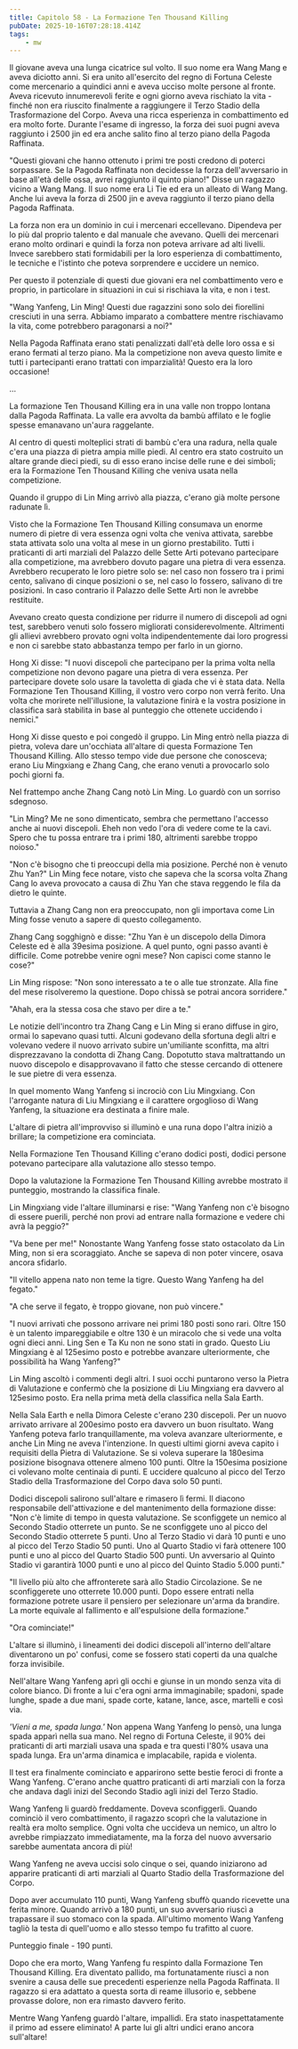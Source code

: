 ```yaml
---
title: Capitolo 58 - La Formazione Ten Thousand Killing
pubDate: 2025-10-16T07:28:18.414Z
tags:
    - mw
---
```



Il giovane aveva una lunga cicatrice sul volto. Il suo nome era Wang Mang e aveva diciotto anni. Si era unito all'esercito del regno di Fortuna Celeste come mercenario a quindici anni e aveva ucciso molte persone al fronte. Aveva ricevuto innumerevoli ferite e ogni giorno aveva rischiato la vita - finché non era riuscito finalmente a raggiungere il Terzo Stadio della Trasformazione del Corpo. Aveva una ricca esperienza in combattimento ed era molto forte. Durante l'esame di ingresso, la forza dei suoi pugni aveva raggiunto i 2500 jin ed era anche salito fino al terzo piano della Pagoda Raffinata.


"Questi giovani che hanno ottenuto i primi tre posti credono di poterci sorpassare. Se la Pagoda Raffinata non decidesse la forza dell'avversario in base all'età delle ossa, avrei raggiunto il quinto piano!" Disse un ragazzo vicino a Wang Mang. Il suo nome era Li Tie ed era un alleato di Wang Mang. Anche lui aveva la forza di 2500 jin e aveva raggiunto il terzo piano della Pagoda Raffinata.


La forza non era un dominio in cui i mercenari eccellevano. Dipendeva per lo più dal proprio talento e dal manuale che avevano. Quelli dei mercenari erano molto ordinari e quindi la forza non poteva arrivare ad alti livelli.
Invece sarebbero stati formidabili per la loro esperienza di combattimento, le tecniche e l'istinto che poteva sorprendere e uccidere un nemico.


Per questo il potenziale di questi due giovani era nel combattimento vero e proprio, in particolare in situazioni in cui si rischiava la vita, e non i test.


"Wang Yanfeng, Lin Ming! Questi due ragazzini sono solo dei fiorellini cresciuti in una serra. Abbiamo imparato a combattere mentre rischiavamo la vita, come potrebbero paragonarsi a noi?"


Nella Pagoda Raffinata erano stati penalizzati dall'età delle loro ossa e si erano fermati al terzo piano. Ma la competizione non aveva questo limite e tutti i partecipanti erano trattati con imparzialità! Questo era la loro occasione!


...


La formazione Ten Thousand Killing era in una valle non troppo lontana dalla Pagoda Raffinata. La valle era avvolta da bambù affilato e le foglie spesse emanavano un'aura raggelante.


Al centro di questi molteplici strati di bambù c'era una radura, nella quale c'era una piazza di pietra ampia mille piedi. Al centro era stato costruito un altare grande dieci piedi, su di esso erano incise delle rune e dei simboli; era la Formazione Ten Thousand Killing che veniva usata nella competizione.


Quando il gruppo di Lin Ming arrivò alla piazza, c'erano già molte persone radunate lì.


Visto che la Formazione Ten Thousand Killing consumava un enorme numero di pietre di vera essenza ogni volta che veniva attivata, sarebbe stata attivata solo una volta al mese in un giorno prestabilito. Tutti i praticanti di arti marziali del Palazzo delle Sette Arti potevano partecipare alla competizione, ma avrebbero dovuto pagare una pietra di vera essenza. Avrebbero recuperato le loro pietre solo se: nel caso non fossero tra i primi cento, salivano di cinque posizioni o se, nel caso lo fossero, salivano di tre posizioni.
In caso contrario il Palazzo delle Sette Arti non le avrebbe restituite.


Avevano creato questa condizione per ridurre il numero di discepoli ad ogni test, sarebbero venuti solo fossero migliorati considerevolmente.
Altrimenti gli allievi avrebbero provato ogni volta indipendentemente dai loro progressi e non ci sarebbe stato abbastanza tempo per farlo in un giorno.


Hong Xi disse: "I nuovi discepoli che partecipano per la prima volta nella competizione non devono pagare una pietra di vera essenza. Per partecipare dovete solo usare la tavoletta di giada che vi è stata data. Nella Formazione Ten Thousand Killing, il vostro vero corpo non verrà ferito. Una volta che morirete nell'illusione, la valutazione finirà e la vostra posizione in classifica sarà stabilita in base al punteggio che ottenete uccidendo i nemici."


Hong Xi disse questo e poi congedò il gruppo. Lin Ming entrò nella piazza di pietra, voleva dare un'occhiata all'altare di questa Formazione Ten Thousand Killing. Allo stesso tempo vide due persone che conosceva; erano Liu Mingxiang e Zhang Cang, che erano venuti a provocarlo solo pochi giorni fa.


Nel frattempo anche Zhang Cang notò Lin Ming. Lo guardò con un sorriso sdegnoso.


"Lin Ming? Me ne sono dimenticato, sembra che permettano l'accesso anche ai nuovi discepoli. Eheh non vedo l'ora di vedere come te la cavi. Spero che tu possa entrare tra i primi 180, altrimenti sarebbe troppo noioso."


"Non c'è bisogno che ti preoccupi della mia posizione. Perché non è venuto Zhu Yan?" Lin Ming fece notare, visto che sapeva che la scorsa volta Zhang Cang lo aveva provocato a causa di Zhu Yan che stava reggendo le fila da dietro le quinte.


Tuttavia a Zhang Cang non era preoccupato, non gli importava come Lin Ming fosse venuto a sapere di questo collegamento.


Zhang Cang sogghignò e disse: "Zhu Yan è un discepolo della Dimora Celeste ed è alla 39esima posizione. A quel punto, ogni passo avanti è difficile. Come potrebbe venire ogni mese? Non capisci come stanno le cose?"


Lin Ming rispose: "Non sono interessato a te o alle tue stronzate. Alla fine del mese risolveremo la questione. Dopo chissà se potrai ancora sorridere."


"Ahah, era la stessa cosa che stavo per dire a te."


Le notizie dell'incontro tra Zhang Cang e Lin Ming si erano diffuse in giro, ormai lo sapevano quasi tutti. Alcuni godevano della sfortuna degli altri e volevano vedere il nuovo arrivato subire un'umiliante sconfitta, ma altri disprezzavano la condotta di Zhang Cang. Dopotutto stava maltrattando un nuovo discepolo e disapprovavano il fatto che stesse cercando di ottenere le sue pietre di vera essenza.


In quel momento Wang Yanfeng si incrociò con Liu Mingxiang. Con l'arrogante natura di Liu Mingxiang e il carattere orgoglioso di Wang Yanfeng, la situazione era destinata a finire male.


L'altare di pietra all'improvviso si illuminò e una runa dopo l'altra iniziò a brillare; la competizione era cominciata.


Nella Formazione Ten Thousand Killing c'erano dodici posti, dodici persone potevano partecipare alla valutazione allo stesso tempo.


Dopo la valutazione la Formazione Ten Thousand Killing avrebbe mostrato il punteggio, mostrando la classifica finale.


Lin Mingxiang vide l'altare illuminarsi e rise: "Wang Yanfeng non c'è bisogno di essere puerili, perché non provi ad entrare nalla formazione e vedere chi avrà la peggio?"


"Va bene per me!" Nonostante Wang Yanfeng fosse stato ostacolato da Lin Ming, non si era scoraggiato. Anche se sapeva di non poter vincere, osava ancora sfidarlo.


"Il vitello appena nato non teme la tigre. Questo Wang Yanfeng ha del fegato."


"A che serve il fegato, è troppo giovane, non può vincere."


"I nuovi arrivati che possono arrivare nei primi 180 posti sono rari. Oltre 150 è un talento impareggiabile e oltre 130 è un miracolo che si vede una volta ogni dieci anni. Ling Sen e Ta Ku non ne sono stati in grado. Questo Liu Mingxiang è al 125esimo posto e potrebbe avanzare ulteriormente, che possibilità ha Wang Yanfeng?"


Lin Ming ascoltò i commenti degli altri. I suoi occhi puntarono verso la Pietra di Valutazione e confermò che la posizione di Liu Mingxiang era davvero al 125esimo posto. Era nella prima metà della classifica nella Sala Earth.


Nella Sala Earth e nella Dimora Celeste c'erano 230 discepoli. Per un nuovo arrivato arrivare al 200esimo posto era davvero un buon risultato. Wang Yanfeng poteva farlo tranquillamente, ma voleva avanzare ulteriormente, e anche Lin Ming ne aveva l'intenzione. In questi ultimi giorni aveva capito i requisiti della Pietra di Valutazione. Se si voleva superare la 180esima posizione bisognava ottenere almeno 100 punti. Oltre la 150esima posizione ci volevano molte centinaia di punti. E uccidere qualcuno al picco del Terzo Stadio della Trasformazione del Corpo dava solo 50 punti.


Dodici discepoli salirono sull'altare e rimasero lì fermi. Il diacono responsabile dell'attivazione e del mantenimento della formazione disse: "Non c'è limite di tempo in questa valutazione. Se sconfiggete un nemico al Secondo Stadio otterrete un punto. Se ne sconfiggete uno al picco del Secondo Stadio otterrete 5 punti.
Uno al Terzo Stadio vi darà 10 punti e uno al picco del Terzo Stadio 50 punti.
Uno al Quarto Stadio vi farà ottenere 100 punti e uno al picco del Quarto Stadio 500 punti.
Un avversario al Quinto Stadio vi garantirà 1000 punti e uno al picco del Quinto Stadio 5.000 punti."


"Il livello più alto che affronterete sarà allo Stadio Circolazione. Se ne sconfiggerete uno otterrete 10.000 punti. Dopo essere entrati nella formazione potrete usare il pensiero per selezionare un'arma da brandire. La morte equivale al fallimento e all'espulsione della formazione."


"Ora cominciate!"


L'altare si illuminò, i lineamenti dei dodici discepoli all'interno dell'altare diventarono un po' confusi, come se fossero stati coperti da una qualche forza invisibile.


Nell'altare Wang Yanfeng aprì gli occhi e giunse in un mondo senza vita di colore bianco. Di fronte a lui c'era ogni arma immaginabile; spadoni, spade lunghe, spade a due mani, spade corte, katane, lance, asce, martelli e così via.


<em>'Vieni a me, spada lunga.'</em> Non appena Wang Yanfeng lo pensò, una lunga spada apparì nella sua mano. Nel regno di Fortuna Celeste, il 90% dei praticanti di arti marziali usava una spada e tra questi l'80% usava una spada lunga. Era un'arma dinamica e implacabile, rapida e violenta.


Il test era finalmente cominciato e apparirono sette bestie feroci di fronte a Wang Yanfeng. C'erano anche quattro praticanti di arti marziali con la forza che andava dagli inizi del Secondo Stadio agli inizi del Terzo Stadio.


Wang Yanfeng li guardò freddamente. Doveva sconfiggerli. Quando cominciò il vero combattimento, il ragazzo scoprì che la valutazione in realtà era molto semplice.
Ogni volta che uccideva un nemico, un altro lo avrebbe rimpiazzato immediatamente, ma la forza del nuovo avversario sarebbe aumentata ancora di più!


Wang Yanfeng ne aveva uccisi solo cinque o sei, quando iniziarono ad apparire praticanti di arti marziali al Quarto Stadio della Trasformazione del Corpo.


Dopo aver accumulato 110 punti, Wang Yanfeng sbuffò quando ricevette una ferita minore. Quando arrivò a 180 punti, un suo avversario riuscì a trapassare il suo stomaco con la spada. All'ultimo momento Wang Yanfeng tagliò la testa di quell'uomo e allo stesso tempo fu trafitto al cuore.


Punteggio finale - 190 punti.


Dopo che era morto, Wang Yanfeng fu respinto dalla Formazione Ten Thousand Killing. Era diventato pallido, ma fortunatamente riuscì a non svenire a causa delle sue precedenti esperienze nella Pagoda Raffinata. Il ragazzo si era adattato a questa sorta di reame illusorio e, sebbene provasse dolore, non era rimasto davvero ferito.


Mentre Wang Yanfeng guardò l'altare, impallidì. Era stato inaspettatamente il primo ad essere eliminato! A parte lui gli altri undici erano ancora sull'altare!
                                


                                



